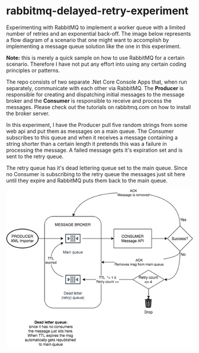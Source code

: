 # rabbitmq-delayed-retry-experiment
Experimenting with RabbitMQ to implement a worker queue with a limited number of retries and an exponential back-off.
The image below represents a flow diagram of a scenario that one might want to accomplish by implementing a message queue solution like the one in this experiment.

<b>Note:</b> this is merely a quick sample on how to use RabbitMQ for a certain scenario. Therefore I have not put any effort into using any certain coding principles or patterns.

The repo consists of two separate .Net Core Console Apps that, when run separately, communicate with each other via RabbitMQ. The <b>Producer</b> is responsible for creating and dispatching initial messages to the message broker and the <b>Consumer</b> is responsible to receive and process the messages. Please check out the tutorials on rabbitmq.com on how to install the broker server.

In this experiment, I have the Producer pull five random strings from some web api and put them as messages on a main queue. The Consumer subscribes to this queue and when it receives a message containing a string shorter than a certain length it pretends this was a failure in processing the message. A failed message gets it's expiration set and is sent to the retry queue. 

The retry queue has it's dead lettering queue set to the main queue. Since no Consumer is subscribing to the retry queue the messages just sit here until they expire and RabbitMQ puts them back to the main queue.

<img alt="Flow diagram overview" src="https://github.com/fefferoni/rabbitmq-delayed-retry-experiment/blob/master/Untitled%20Diagram.png">
